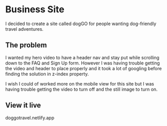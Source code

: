 # Business Site

I decided to create a site called dogGO for people wanting dog-friendly travel adventures. 

## The problem

I wanted my hero video to have a header nav and stay put while scrolling down to the FAQ and Sign Up form. However I was having trouble getting the video and header to place properly and it took a lot of googling before finding the solution in z-index property. 

I wish I could of worked more on the mobile view for this site but I was having trouble getting the video to turn off and the still image to turn on.

## View it live

doggotravel.netlify.app


